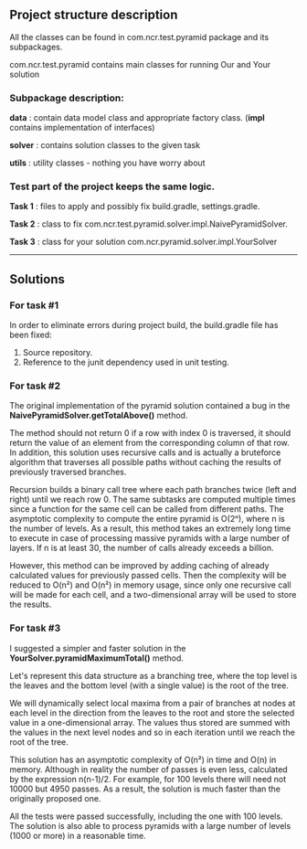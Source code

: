 ## Project structure description
All the classes can be found in com.ncr.test.pyramid package and its subpackages.

com.ncr.test.pyramid contains main classes for running Our and Your solution

### Subpackage description:

**data** : contain data model class and appropriate factory class. (**impl** contains implementation of interfaces)

**solver** : contains solution classes to the given task

**utils** : utility classes - nothing you have worry about

### Test part of the project keeps the same logic.

**Task 1** : files to apply and possibly fix build.gradle, settings.gradle.

**Task 2** : class to fix  com.ncr.test.pyramid.solver.impl.NaivePyramidSolver.

**Task 3** : class for your solution com.ncr.pyramid.solver.impl.YourSolver

---
## Solutions

### For task #1
In order to eliminate errors during project build, the build.gradle file has been fixed:
1. Source repository.
2. Reference to the junit dependency used in unit testing.

### For task #2
The original implementation of the pyramid solution contained a bug in the **NaivePyramidSolver.getTotalAbove()** method. 

The method should not return 0 if a row with index 0 is traversed, it should return the value of an element from the corresponding column of that row. In addition, this solution uses recursive calls and is actually a bruteforce algorithm that traverses all possible paths without caching the results of previously traversed branches. 

Recursion builds a binary call tree where each path branches twice (left and right) until we reach row 0. The same subtasks are computed multiple times since a function for the same cell can be called from different paths. The asymptotic complexity to compute the entire pyramid is O(2ⁿ), where n is the number of levels. As a result, this method takes an extremely long time to execute in case of processing massive pyramids with a large number of layers. If n is at least 30, the number of calls already exceeds a billion.

However, this method can be improved by adding caching of already calculated values for previously passed cells. Then the complexity will be reduced to O(n²) and O(n²) in memory usage, since only one recursive call will be made for each cell, and a two-dimensional array will be used to store the results.

### For task #3
I suggested a simpler and faster solution in the **YourSolver.pyramidMaximumTotal()** method.

Let's represent this data structure as a branching tree, where the top level is the leaves and the bottom level (with a single value) is the root of the tree.

We will dynamically select local maxima from a pair of branches at nodes at each level in the direction from the leaves to the root and store the selected value in a one-dimensional array. The values thus stored are summed with the values in the next level nodes and so in each iteration until we reach the root of the tree. 

This solution has an asymptotic complexity of O(n²) in time and O(n) in memory. Although in reality the number of passes is even less, calculated by the expression n(n-1)/2. For example, for 100 levels there will need not 10000 but 4950 passes. As a result, the solution is much faster than the originally proposed one.

All the tests were passed successfully, including the one with 100 levels. The solution is also able to process pyramids with a large number of levels (1000 or more) in a reasonable time.
